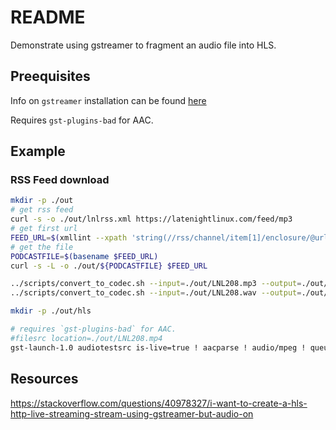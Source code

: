 # README

Demonstrate using gstreamer to fragment an audio file into HLS.  

## Preequisites

Info on `gstreamer` installation can be found [here](https://github.com/chrisguest75/shell_examples/blob/master/58_gstreamer/README.md)  

Requires `gst-plugins-bad` for AAC.  

## Example

### RSS Feed download

```sh
mkdir -p ./out
# get rss feed
curl -s -o ./out/lnlrss.xml https://latenightlinux.com/feed/mp3
# get first url
FEED_URL=$(xmllint --xpath 'string(//rss/channel/item[1]/enclosure/@url)' --format --pretty 2 ./out/lnlrss.xml)
# get the file
PODCASTFILE=$(basename $FEED_URL)
curl -s -L -o ./out/${PODCASTFILE} $FEED_URL

../scripts/convert_to_codec.sh --input=./out/LNL208.mp3 --output=./out/LNL208.wav --codec=wav
../scripts/convert_to_codec.sh --input=./out/LNL208.wav --output=./out/LNL208.mp4 --codec=aac
```

```sh
mkdir -p ./out/hls

# requires `gst-plugins-bad` for AAC.  
#filesrc location=./out/LNL208.mp4
gst-launch-1.0 audiotestsrc is-live=true ! aacparse ! audio/mpeg ! queue ! mpegtsmux ! hlssink playlist-length=5 max-files=10 target-duration=5 playlist-root="http://localhost/hls/" playlist-location="./out/hls/stream0.m3u8" location="./out/hls/fragment%05d.ts"
```

## Resources

https://stackoverflow.com/questions/40978327/i-want-to-create-a-hls-http-live-streaming-stream-using-gstreamer-but-audio-on